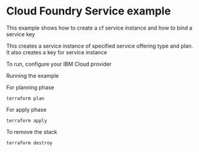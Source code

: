 # Cloud Foundry Service example

This example shows how to create a cf service instance and how to bind a service key

This creates a service instance of specified service offering type and plan. It also creates a key for service instance

To run, configure your IBM Cloud provider

Running the example

For planning phase

```shell
terraform plan
```

For apply phase

```shell
terraform apply
```

To remove the stack

```shell
terraform destroy
```
